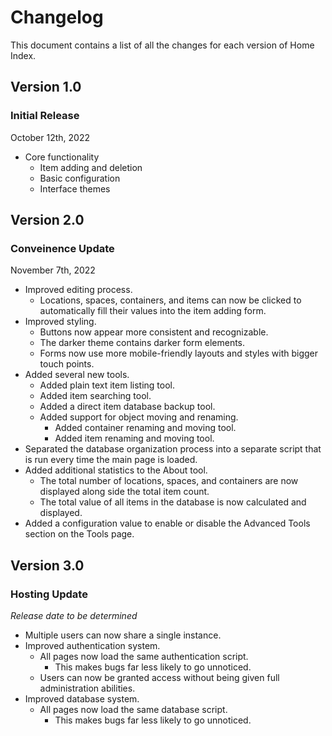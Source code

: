 # Changelog

This document contains a list of all the changes for each version of Home Index.


## Version 1.0

### Initial Release

October 12th, 2022

- Core functionality
    - Item adding and deletion
    - Basic configuration
    - Interface themes


## Version 2.0

### Conveinence Update

November 7th, 2022

- Improved editing process.
    - Locations, spaces, containers, and items can now be clicked to automatically fill their values into the item adding form.
- Improved styling.
    - Buttons now appear more consistent and recognizable.
    - The darker theme contains darker form elements.
    - Forms now use more mobile-friendly layouts and styles with bigger touch points.
- Added several new tools.
    - Added plain text item listing tool.
    - Added item searching tool.
    - Added a direct item database backup tool.
    - Added support for object moving and renaming.
        - Added container renaming and moving tool.
        - Added item renaming and moving tool.
- Separated the database organization process into a separate script that is run every time the main page is loaded.
- Added additional statistics to the About tool.
    - The total number of locations, spaces, and containers are now displayed along side the total item count.
    - The total value of all items in the database is now calculated and displayed.
- Added a configuration value to enable or disable the Advanced Tools section on the Tools page.


## Version 3.0

### Hosting Update

*Release date to be determined*

- Multiple users can now share a single instance.
- Improved authentication system.
    - All pages now load the same authentication script.
        - This makes bugs far less likely to go unnoticed.
    - Users can now be granted access without being given full administration abilities.
- Improved database system.
    - All pages now load the same database script.
        - This makes bugs far less likely to go unnoticed.
